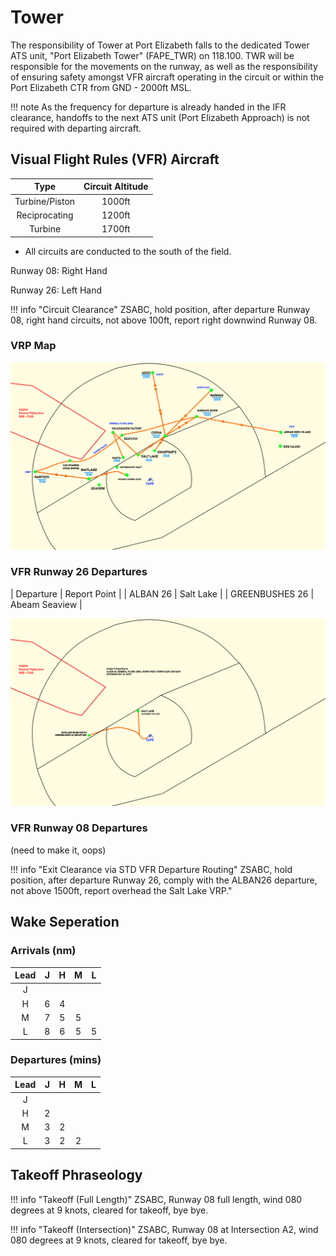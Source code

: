 # Tower
The responsibility of Tower at Port Elizabeth falls to the dedicated Tower ATS unit, "Port Elizabeth Tower" (FAPE_TWR) on 118.100. TWR will be responsible for the movements on the runway, as well as the responsibility of ensuring safety amongst VFR aircraft operating in the circuit or within the Port Elizabeth CTR from GND - 2000ft MSL.

!!! note
    As the frequency for departure is already handed in the IFR clearance, handoffs to the next ATS unit (Port Elizabeth Approach) is not required with departing aircraft.

## Visual Flight Rules (VFR) Aircraft

| Type | Circuit Altitude |
| :---------: | :---------: |
| Turbine/Piston | 1000ft |
| Reciprocating | 1200ft |
| Turbine | 1700ft |

* All circuits are conducted to the south of the field.

Runway 08: Right Hand

Runway 26: Left Hand 

!!! info "Circuit Clearance"
    ZSABC, hold position, after departure Runway 08, right hand circuits, not above 100ft, report right downwind Runway 08.

### VRP Map

![alt text](vrps.png)

### VFR Runway 26 Departures

| Departure | Report Point |
| ALBAN 26 | Salt Lake |
| GREENBUSHES 26 | Abeam Seaview |

![alt text](rwy26.png)

### VFR Runway 08 Departures
(need to make it, oops)

!!! info "Exit Clearance via STD VFR Departure Routing"
    ZSABC, hold position, after departure Runway 26, comply with the ALBAN26 departure, not above 1500ft, report overhead the Salt Lake VRP."

## Wake Seperation

### Arrivals (nm)
| Lead  | J | H | M | L |
| :---------: | :---------: | :---------: | :---------: | :---------: | 
| J     | ||||
| H     | 6 | 4 | ||
| M     | 7 | 5 | 5 | |
| L     | 8 | 6 | 5 | 5 |


### Departures (mins)

| Lead  | J | H | M | L |
| :---------: | :---------: | :---------: | :---------: | :---------: | 
| J     | ||||
| H     | 2 | |||
| M     | 3 | 2 | ||
| L     | 3 | 2 | 2 | |

## Takeoff Phraseology

!!! info "Takeoff (Full Length)"
    ZSABC, Runway 08 full length, wind 080 degrees at 9 knots, cleared for takeoff, bye bye.

!!! info "Takeoff (Intersection)"
    ZSABC, Runway 08 at Intersection A2, wind 080 degrees at 9 knots, cleared for takeoff, bye bye.